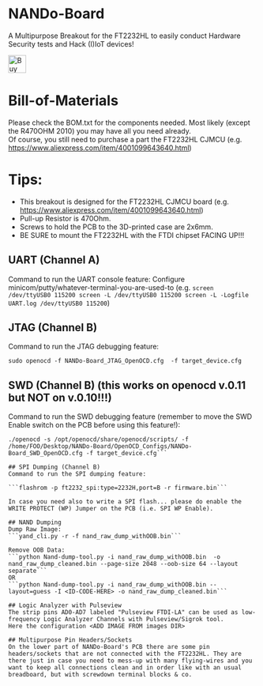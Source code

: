
# NANDo-Board
A Multipurpose Breakout for the FT2232HL to easily conduct Hardware Security tests and Hack (I)IoT devices!

<a href='https://ko-fi.com/X7X6L82L' target='_blank'><img height='36' style='border:0px;height:36px;' src='https://az743702.vo.msecnd.net/cdn/kofi4.png?v=0' border='0' alt='Buy Me a Coffee at ko-fi.com' /></a>
 
# Bill-of-Materials
Please check the BOM.txt for the components needed. Most likely (except the R470OHM 2010) you may have all you need already.<br>
Of course, you still need to purchase a part the FT2232HL CJMCU (e.g. https://www.aliexpress.com/item/4001099643640.html)

# Tips:<br>
- This breakout is designed for the FT2232HL CJMCU board (e.g. https://www.aliexpress.com/item/4001099643640.html)<br>
- Pull-up Resistor is 470Ohm.<br>
- Screws to hold the PCB to the 3D-printed case are 2x6mm.<br>
- BE SURE to mount the FT2232HL with the FTDI chipset FACING UP!!!

## UART (Channel A)
Command to run the UART console feature:
Configure minicom/putty/whatever-terminal-you-are-used-to (e.g. ```screen /dev/ttyUSB0 115200
screen -L /dev/ttyUSB0 115200
screen -L -Logfile UART.log /dev/ttyUSB0 115200```)

## JTAG (Channel B)
Command to run the JTAG debugging feature:

```sudo openocd -f NANDo-Board_JTAG_OpenOCD.cfg  -f target_device.cfg```

## SWD (Channel B) (this works on openocd v.0.11 but NOT on v.0.10!!!)
Command to run the SWD debugging feature (remember to move the SWD Enable switch on the PCB before using this feature!):

```cd openocd-v.0.11
./openocd -s /opt/openocd/share/openocd/scripts/ -f /home/FOO/Desktop/NANDo-Board/OpenOCD_Configs/NANDo-Board_SWD_OpenOCD.cfg -f target_device.cfg``` 

## SPI Dumping (Channel B)
Command to run the SPI dumping feature:

```flashrom -p ft2232_spi:type=2232H,port=B -r firmware.bin```

In case you need also to write a SPI flash... please do enable the WRITE PROTECT (WP) Jumper on the PCB (i.e. SPI WP Enable).

## NAND Dumping
Dump Raw Image:
```yand_cli.py -r -f nand_raw_dump_withOOB.bin```

Remove OOB Data:
```python Nand-dump-tool.py -i nand_raw_dump_withOOB.bin  -o nand_raw_dump_cleaned.bin --page-size 2048 --oob-size 64 --layout separate```
OR 
```python Nand-dump-tool.py -i nand_raw_dump_withOOB.bin --layout=guess -I <ID-CODE-HERE> -o nand_raw_dump_cleaned.bin```

## Logic Analyzer with Pulseview
The strip pins AD0-AD7 labeled "Pulseview FTDI-LA" can be used as low-frequency Logic Analyzer Channels with Pulseview/Sigrok tool.
Here the configuration <ADD IMAGE FROM images DIR>

## Multipurpose Pin Headers/Sockets
On the lower part of NANDo-Board's PCB there are some pin headers/sockets that are not connected with the FT2232HL. They are there just in case you need to mess-up with many flying-wires and you want to keep all connections clean and in order like with an usual breadboard, but with screwdown terminal blocks & co. 